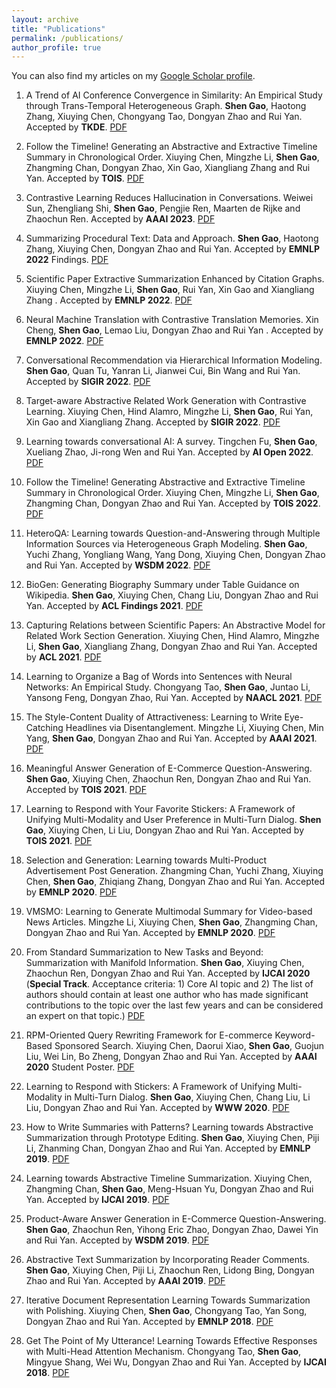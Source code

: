 ```yaml
---
layout: archive
title: "Publications"
permalink: /publications/
author_profile: true
---
```


You can also find my articles on my [Google Scholar profile](https://scholar.google.com/citations?user=Xb5yz-YAAAAJ&hl=zh-CN).

1. A Trend of AI Conference Convergence in Similarity: An Empirical Study through Trans-Temporal Heterogeneous Graph. **Shen Gao**, Haotong Zhang, Xiuying Chen, Chongyang Tao, Dongyan Zhao and Rui Yan. Accepted by **TKDE**. [PDF](/files/2023-tkde-comf-simi.pdf)

1. Follow the Timeline! Generating an Abstractive and Extractive Timeline Summary in Chronological Order. Xiuying Chen, Mingzhe Li, **Shen Gao**, Zhangming Chan, Dongyan Zhao, Xin Gao, Xiangliang Zhang and Rui Yan. Accepted by **TOIS**. [PDF](/files/2023-tois-timeline.pdf)

1. Contrastive Learning Reduces Hallucination in Conversations. Weiwei Sun, Zhengliang Shi, **Shen Gao**, Pengjie Ren, Maarten de Rijke and Zhaochun Ren. Accepted by **AAAI 2023**. [PDF](/files/2023-aaai-cont-conv.pdf)

1. Summarizing Procedural Text: Data and Approach. **Shen Gao**, Haotong Zhang, Xiuying Chen, Dongyan Zhao and Rui Yan. Accepted by **EMNLP 2022** Findings. [PDF](/files/2022-emnlp-proc-summ.pdf)

1. Scientific Paper Extractive Summarization Enhanced by Citation Graphs. Xiuying Chen, Mingzhe Li, **Shen Gao**, Rui Yan, Xin Gao and Xiangliang Zhang
. Accepted by **EMNLP 2022**. [PDF](/files/2022-emnlp-sci-paper-summ.pdf)

1. Neural Machine Translation with Contrastive Translation Memories. Xin Cheng, **Shen Gao**, Lemao Liu, Dongyan Zhao and Rui Yan
. Accepted by **EMNLP 2022**. [PDF](/files/2022-emnlp-mem-trans.pdf)

1. Conversational Recommendation via Hierarchical Information Modeling. **Shen Gao**, Quan Tu, Yanran Li, Jianwei Cui, Bin Wang and Rui Yan. Accepted by **SIGIR 2022**. [PDF](/files/2022-sigir-conv-rec.pdf)

1. Target-aware Abstractive Related Work Generation with Contrastive Learning. Xiuying Chen, Hind Alamro, Mingzhe Li, **Shen Gao**, Rui Yan, Xin Gao and Xiangliang Zhang. Accepted by **SIGIR 2022**. [PDF](/files/2022-sigir-related-gen.pdf)

1. Learning towards conversational AI: A survey. Tingchen Fu, **Shen Gao**, Xueliang Zhao, Ji-rong Wen and Rui Yan. Accepted by **AI Open 2022**. [PDF](/files/2022-aiopen-dialog-survey.pdf)

1. Follow the Timeline! Generating Abstractive and Extractive Timeline Summary in Chronological Order. Xiuying Chen, Mingzhe Li, **Shen Gao**, Zhangming Chan, Dongyan Zhao and Rui Yan. Accepted by **TOIS 2022**. [PDF](/)

1. HeteroQA: Learning towards Question-and-Answering through Multiple Information Sources via Heterogeneous Graph Modeling. **Shen Gao**, Yuchi Zhang, Yongliang Wang, Yang Dong, Xiuying Chen, Dongyan Zhao and Rui Yan. Accepted by **WSDM 2022**. [PDF](/files/2022-wsdm-antqa.pdf)

1. BioGen: Generating Biography Summary under Table Guidance on Wikipedia. **Shen Gao**, Xiuying Chen, Chang Liu, Dongyan Zhao and Rui Yan. Accepted by **ACL Findings 2021**. [PDF](/files/2021-aclfindings-table-summ.pdf)

1. Capturing Relations between Scientific Papers: An Abstractive Model for Related Work Section Generation. Xiuying Chen, Hind Alamro, Mingzhe Li, **Shen Gao**, Xiangliang Zhang, Dongyan Zhao and Rui Yan. Accepted by **ACL 2021**. [PDF](/files/2021-acl-survey-gen.pdf)

1. Learning to Organize a Bag of Words into Sentences with Neural Networks: An Empirical Study. Chongyang Tao, **Shen Gao**, Juntao Li, Yansong Feng, Dongyan Zhao, Rui Yan. Accepted by **NAACL 2021**. [PDF](/files/2021-naacl-set2seq.pdf)

1. The Style-Content Duality of Attractiveness: Learning to Write Eye-Catching Headlines via Disentanglement. Mingzhe Li, Xiuying Chen, Min Yang, **Shen Gao**, Dongyan Zhao and Rui Yan. Accepted by **AAAI 2021**. [PDF](/files/2021-aaai-style-summ.pdf)

1. Meaningful Answer Generation of E-Commerce Question-Answering. **Shen Gao**, Xiuying Chen, Zhaochun Ren, Dongyan Zhao and Rui Yan. Accepted by **TOIS 2021**. [PDF](/files/2021-tois-memqa.pdf)

1. Learning to Respond with Your Favorite Stickers: A Framework of Unifying Multi-Modality and User Preference in Multi-Turn Dialog. **Shen Gao**, Xiuying Chen, Li Liu, Dongyan Zhao and Rui Yan. Accepted by **TOIS 2021**. [PDF](/files/2021-tois-sticker.pdf)

1. Selection and Generation: Learning towards Multi-Product Advertisement Post Generation. Zhangming Chan, Yuchi Zhang, Xiuying Chen, **Shen Gao**, Zhiqiang Zhang, Dongyan Zhao and Rui Yan. Accepted by **EMNLP 2020**. [PDF](/files/2020-emnlp-adpost.pdf)

1. VMSMO: Learning to Generate Multimodal Summary for Video-based News Articles. Mingzhe Li, Xiuying Chen, **Shen Gao**, Zhangming Chan, Dongyan Zhao and Rui Yan. Accepted by **EMNLP 2020**. [PDF](/files/2020-emnlp-mmsumm.pdf)
    
1. From Standard Summarization to New Tasks and Beyond: Summarization with Manifold Information. **Shen Gao**, Xiuying Chen, Zhaochun Ren, Dongyan Zhao and Rui Yan. Accepted by **IJCAI 2020** (**Special Track**. Acceptance criteria: 1) Core AI topic and 2) The list of authors should contain at least one author who has made significant contributions to the topic over the last few years and can be considered an expert on that topic.) [PDF](/files/2020-ijcai-summ-survey.pdf)

1. RPM-Oriented Query Rewriting Framework for E-commerce Keyword-Based Sponsored Search. Xiuying Chen, Daorui Xiao, **Shen Gao**, Guojun Liu, Wei Lin, Bo Zheng, Dongyan Zhao and Rui Yan. Accepted by **AAAI 2020** Student Poster. [PDF](/files/2020-aaai-query-rewrite.pdf)
    
1. Learning to Respond with Stickers: A Framework of Unifying Multi-Modality in Multi-Turn Dialog. **Shen Gao**, Xiuying Chen, Chang Liu, Li Liu, Dongyan Zhao and Rui Yan. Accepted by **WWW 2020**. [PDF](/files/2020-www.sticker.pdf)
    
1. How to Write Summaries with Patterns? Learning towards Abstractive Summarization through Prototype Editing. **Shen Gao**, Xiuying Chen, Piji Li, Zhanming Chan, Dongyan Zhao and Rui Yan. Accepted by **EMNLP 2019**. [PDF](/files/2019-emnlp-proto.pdf)

1. Learning towards Abstractive Timeline Summarization. Xiuying Chen, Zhangming Chan, **Shen Gao**, Meng-Hsuan Yu, Dongyan Zhao and Rui Yan. Accepted by **IJCAI 2019**. [PDF](/files/2019-ijcai-timeline.pdf)
    
1. Product-Aware Answer Generation in E-Commerce Question-Answering. **Shen Gao**, Zhaochun Ren, Yihong Eric Zhao, Dongyan Zhao, Dawei Yin and Rui Yan. Accepted by **WSDM 2019**. [PDF](/files/2019-wsdm-ecom-qa.pdf)

1. Abstractive Text Summarization by Incorporating Reader Comments. **Shen Gao**, Xiuying Chen, Piji Li, Zhaochun Ren, Lidong Bing, Dongyan Zhao and Rui Yan. Accepted by **AAAI 2019**. [PDF](/files/2019-aaai-reader.pdf)

1. Iterative Document Representation Learning Towards Summarization with Polishing. Xiuying Chen, **Shen Gao**, Chongyang Tao, Yan Song, Dongyan Zhao and Rui Yan. Accepted by **EMNLP 2018**. [PDF](/files/2018-emnlp-polish.pdf) 

1. Get The Point of My Utterance! Learning Towards Effective Responses with Multi-Head Attention Mechanism. Chongyang Tao, **Shen Gao**, Mingyue Shang, Wei Wu, Dongyan Zhao and Rui Yan. Accepted by **IJCAI 2018**. [PDF](/files/2018-ijcai-multi-head.pdf)
